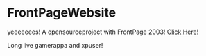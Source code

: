 # FrontPageWebsite
yeeeeeees! A opensourceproject with FrontPage 2003!
[Click Here!](http://2003page.ga)

Long live gamerappa and xpuser!

